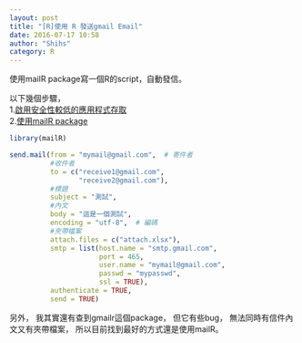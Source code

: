 ```yaml
---
layout: post
title: "[R]使用 R 發送gmail Email"
date: 2016-07-17 10:58
author: "Shihs"
category: R
---
```


使用mailR package寫一個R的script，自動發信。

以下幾個步驟，<br>
1.[啟用安全性較低的應用程式存取](https://www.google.com/settings/security/lesssecureapps)<br>
2.[使用mailR package](https://github.com/rpremraj/mailR)

```R
library(mailR)

send.mail(from = "mymail@gmail.com",  # 寄件者
          #收件者
          to = c("receive1@gmail.com", 
                 "receive2@gmail.com"),
          #標題
          subject = "測試",
          #內文
          body = "這是一個測試", 
          encoding = "utf-8",  # 編碼
          #夾帶檔案
          attach.files = c("attach.xlsx"),
          smtp = list(host.name = "smtp.gmail.com", 
                      port = 465, 
                      user.name = "mymail@gmail.com", 
                      passwd = "mypasswd", 
                      ssl = TRUE),
          authenticate = TRUE,
          send = TRUE)

```

另外，
我其實還有查到gmailr這個package，
但它有些bug，
無法同時有信件內文又有夾帶檔案，
所以目前找到最好的方式還是使用mailR。